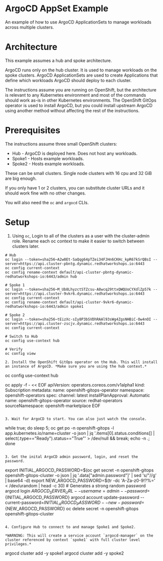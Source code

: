 # ArgoCD AppSet Example
An example of how to use ArgoCD ApplicationSets to manage workloads across multiple clusters.

# Architecture

This example assumes a hub and spoke architecture. 

ArgoCD runs only on the hub cluster. It is used to manage workloads on the spoke clusters. ArgoCD ApplicationSets are used to create Applications that define which workloads ArgoCD should deploy to each cluster.

The instructions assume you are running on OpenShift, but the architecture is relevant to any Kubernetes environment and most of the commands should work as-is in other Kubernetes environments. The OpenShift GitOps operator is used to install ArgoCD, but you could install upstream ArgoCD using another method without affecting the rest of the instructions.

# Prerequisites

The instructions assume three small OpenShift clusters:
  - Hub - ArgoCD is deployed here. Does not host any workloads.
  - Spoke1 - Hosts example workloads.
  - Spoke2 - Hosts example workloads.

These can be small clusters. Single node clusters with 16 cpu and 32 GiB are big enough.

If you only have 1 or 2 clusters, you can substitute cluster URLs and it should work fine with no other changes.

You will also need the `oc` and `argocd` CLIs.

# Setup
1. Using `oc`, Login to all of the clusters as a user with the cluster-admin role. Rename each oc context to make it easier to switch between clusters later.
```
# Hub
oc login --token=sha256~A2w0Et-SaQqg64pTZei34FJHn6CKHc_kpR67kSrQBsI --server=https://api.cluster-pbntg.dynamic.redhatworkshops.io:6443
oc config current-context
oc config rename-context default/api-cluster-pbntg-dynamic-redhatworkshops-io:6443/admin hub

# Spoke 1
oc login --token=sha256~M_Ub8LhyzctSTZcsu-A8wcq29ttxQWQUoCYXdlZp57k --server=https://api.cluster-9vkr6.dynamic.redhatworkshops.io:6443
oc config current-context
oc config rename-context default/api-cluster-9vkr6-dynamic-redhatworkshops-io:6443/admin spoke1

# Spoke 2
oc login --token=sha256~tEizXc-sIy8P3bSVDhRAAl93sWg4ZgsNHBiC-Ow4nOI --server=https://api.cluster-zscjv.dynamic.redhatworkshops.io:6443
oc config current-context

# Switch to Hub
oc config use-context hub

# Verify
oc config view

2. Install the OpenShift GitOps operator on the Hub. This will install an instance of ArgoCD. *Make sure you are using the hub context.*
```
oc config use-context hub

oc apply -f - << EOF
apiVersion: operators.coreos.com/v1alpha1
kind: Subscription
metadata:
  name: openshift-gitops-operator
  namespace: openshift-operators
spec:
  channel: latest
  installPlanApproval: Automatic
  name: openshift-gitops-operator
  source: redhat-operators
  sourceNamespace: openshift-marketplace
EOF
```

3. Wait for ArgoCD to start. You can also just watch the console.
```
while true; do sleep 5; oc get po -n openshift-gitops -l app.kubernetes.io/name=cluster -o json | jq '.items[0].status.conditions[] | select(.type=="Ready").status=="True"' > /dev/null && break; echo -n .; done
```

3. Get the inital ArgoCD admin password, login, and reset the password.
```
export INITIAL_ARGOCD_PASSWORD=$(oc get secret -n openshift-gitops openshift-gitops-cluster -o json | jq '.data["admin.password"]' | sed 's/"//g' | base64 -d)
export NEW_ARGOCD_PASSWORD=$(tr -dc 'A-Za-z0-9!?%=' < /dev/urandom | head -c 30) # Generates a strong random password
argocd login ${ARGOCD_SERVER_URL} --username=admin --password=${INITIAL_ARGOCD_PASSWORD}
argocd account update-password --current-password=${INITIAL_ARGOCD_PASSWORD} --new-password=${NEW_ARGOCD_PASSWORD}
oc delete secret -n openshift-gitops openshift-gitops-cluster
```

4. Configure Hub to connect to and manage Spoke1 and Spoke2.

*WARNING: This will create a service account `argocd-manager` on the cluster referenced by context `spoke1` with full cluster level privileges.*

```
argocd cluster add -y spoke1
argocd cluster add -y spoke2
```
